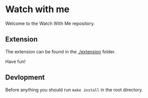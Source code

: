 # Watch with me

Welcome to the Watch With Me repository.

## Extension

The extension can be found in the [./extension](./extension) folder.

Have fun!

## Devlopment

Before anything you should run `make install` in the root directory.
